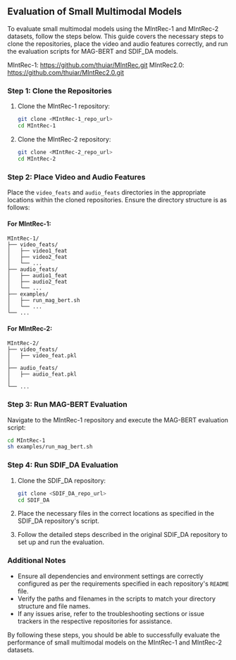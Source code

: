 ## Evaluation of Small Multimodal Models

To evaluate small multimodal models using the MIntRec-1 and MIntRec-2 datasets, follow the steps below. This guide covers the necessary steps to clone the repositories, place the video and audio features correctly, and run the evaluation scripts for MAG-BERT and SDIF_DA models.

MIntRec-1: https://github.com/thuiar/MIntRec.git
MIntRec2.0: https://github.com/thuiar/MIntRec2.0.git

### Step 1: Clone the Repositories

1. Clone the MIntRec-1 repository:
    ```bash
    git clone <MIntRec-1_repo_url>
    cd MIntRec-1
    ```

2. Clone the MIntRec-2 repository:
    ```bash
    git clone <MIntRec-2_repo_url>
    cd MIntRec-2
    ```

### Step 2: Place Video and Audio Features

Place the `video_feats` and `audio_feats` directories in the appropriate locations within the cloned repositories. Ensure the directory structure is as follows:

#### For MIntRec-1:
```
MIntRec-1/
├── video_feats/
│   ├── video1_feat
│   ├── video2_feat
│   └── ...
├── audio_feats/
│   ├── audio1_feat
│   ├── audio2_feat
│   └── ...
├── examples/
│   ├── run_mag_bert.sh
│   └── ...
└── ...
```

#### For MIntRec-2:
```
MIntRec-2/
├── video_feats/
│   ├── video_feat.pkl
│  
├── audio_feats/
│   ├── audio_feat.pkl
│   
└── ...
```

### Step 3: Run MAG-BERT Evaluation

Navigate to the MIntRec-1 repository and execute the MAG-BERT evaluation script:

```bash
cd MIntRec-1
sh examples/run_mag_bert.sh
```

### Step 4: Run SDIF_DA Evaluation

1. Clone the SDIF_DA repository:
    ```bash
    git clone <SDIF_DA_repo_url>
    cd SDIF_DA
    ```

2. Place the necessary files in the correct locations as specified in the SDIF_DA repository's script.

3. Follow the detailed steps described in the original SDIF_DA repository to set up and run the evaluation.

### Additional Notes

- Ensure all dependencies and environment settings are correctly configured as per the requirements specified in each repository's `README` file.
- Verify the paths and filenames in the scripts to match your directory structure and file names.
- If any issues arise, refer to the troubleshooting sections or issue trackers in the respective repositories for assistance.

By following these steps, you should be able to successfully evaluate the performance of small multimodal models on the MIntRec-1 and MIntRec-2 datasets.